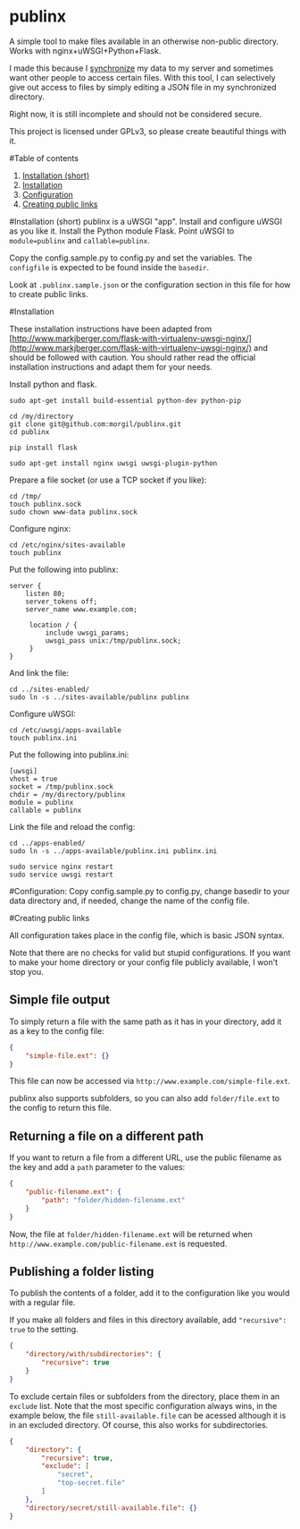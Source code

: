 # publinx
A simple tool to make files available in an otherwise non-public directory. Works with nginx+uWSGI+Python+Flask.

I made this because I [synchronize](https://www.syncthing.net/) my data to my server and sometimes want other people to access certain files.
 With this tool, I can selectively give out access to files by simply editing a JSON file in my synchronized directory.

Right now, it is still incomplete and should not be considered secure.

This project is licensed under GPLv3, so please create beautiful things with it.

#Table of contents
1. [Installation (short)](#installation-short)
2. [Installation](#installation)
3. [Configuration](#configuration)
4. [Creating public links](#creating-public-links)

#Installation (short)
publinx is a uWSGI "app". Install and configure uWSGI as you like it. Install the Python module Flask. Point uWSGI to `module=publinx` and `callable=publinx`.

Copy the config.sample.py to config.py and set the variables. The `configfile` is expected to be found inside the `basedir`.

Look at `.publinx.sample.json` or the configuration section in this file for how to create public links.

#Installation

These installation instructions have been adapted from [http://www.markjberger.com/flask-with-virtualenv-uwsgi-nginx/](http://www.markjberger.com/flask-with-virtualenv-uwsgi-nginx/) and should be followed with caution. You should rather read the official installation instructions and adapt them for your needs.

Install python and flask.
```
sudo apt-get install build-essential python-dev python-pip

cd /my/directory
git clone git@github.com:morgil/publinx.git
cd publinx

pip install flask

sudo apt-get install nginx uwsgi uwsgi-plugin-python
```

Prepare a file socket (or use a TCP socket if you like):
```
cd /tmp/
touch publinx.sock
sudo chown www-data publinx.sock
```
Configure nginx:
```
cd /etc/nginx/sites-available
touch publinx
```
Put the following into publinx:
```
server {
    listen 80;
    server_tokens off;
    server_name www.example.com;

     location / {
         include uwsgi_params;
         uwsgi_pass unix:/tmp/publinx.sock;
     }
}
```
And link the file:
```
cd ../sites-enabled/
sudo ln -s ../sites-available/publinx publinx
```
Configure uWSGI:
```
cd /etc/uwsgi/apps-available
touch publinx.ini
```
Put the following into publinx.ini:
```
[uwsgi]
vhost = true
socket = /tmp/publinx.sock
chdir = /my/directory/publinx
module = publinx
callable = publinx
```
Link the file and reload the config:
```
cd ../apps-enabled/
sudo ln -s ../apps-available/publinx.ini publinx.ini

sudo service nginx restart
sudo service uwsgi restart
```


#Configuration:
Copy config.sample.py to config.py, change basedir to your data directory and, if needed, change the name of the config file.


#Creating public links

All configuration takes place in the config file, which is basic JSON syntax.

Note that there are no checks for valid but stupid configurations. If you want to make your home directory or your config file publicly available, I won't stop you.

## Simple file output
To simply return a file with the same path as it has in your directory, add it as a key to the config file:
```json
{
    "simple-file.ext": {}
}
```
This file can now be accessed via `http://www.example.com/simple-file.ext`.

publinx also supports subfolders, so you can also add `folder/file.ext` to the config to return this file.

## Returning a file on a different path
If you want to return a file from a different URL, use the public filename as the key and add a `path` parameter to the values:
```json
{
    "public-filename.ext": {
        "path": "folder/hidden-filename.ext"
    }
}
```
Now, the file at `folder/hidden-filename.ext` will be returned when `http://www.example.com/public-filename.ext` is requested.

## Publishing a folder listing
To publish the contents of a folder, add it to the configuration like you would with a regular file.

If you make all folders and files in this directory available, add `"recursive": true` to the setting.

```json
{
    "directory/with/subdirectories": {
        "recursive": true
    }
}
```
To exclude certain files or subfolders from the directory, place them in an `exclude` list. Note that the most specific configuration always wins, in the example below, the file `still-available.file` can be acessed although it is in an excluded directory. Of course, this also works for subdirectories.
```json
{
    "directory": {
        "recursive": true,
        "exclude": [
            "secret",
            "top-secret.file"
        ]
    },
    "directory/secret/still-available.file": {}
}
```